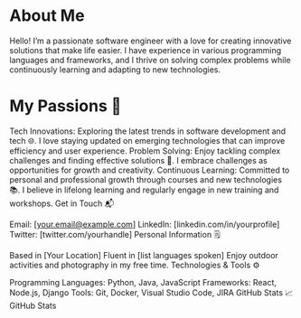 # About Me
Hello! I’m a passionate software engineer with a love for creating innovative solutions that make life easier. I have experience in various programming languages and frameworks, and I thrive on solving complex problems while continuously learning and adapting to new technologies.

# My Passions 🌟

Tech Innovations: Exploring the latest trends in software development and tech 🌐. I love staying updated on emerging technologies that can improve efficiency and user experience.
Problem Solving: Enjoy tackling complex challenges and finding effective solutions 🧩. I embrace challenges as opportunities for growth and creativity.
Continuous Learning: Committed to personal and professional growth through courses and new technologies 📚. I believe in lifelong learning and regularly engage in new training and workshops.
Get in Touch 📬

Email: [your.email@example.com]
LinkedIn: [linkedin.com/in/yourprofile]
Twitter: [twitter.com/yourhandle]
Personal Information 🗒️

Based in [Your Location]
Fluent in [list languages spoken]
Enjoy outdoor activities and photography in my free time.
Technologies & Tools ⚙️

Programming Languages: Python, Java, JavaScript
Frameworks: React, Node.js, Django
Tools: Git, Docker, Visual Studio Code, JIRA
GitHub Stats 📈
GitHub Stats
